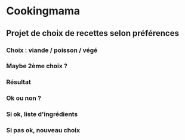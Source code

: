 # Cookingmama

## Projet de choix de recettes selon préférences

### Choix : viande / poisson / végé 
### Maybe 2ème choix ?
### Résultat
### Ok ou non ?
### Si ok, liste d'ingrédients 
### Si pas ok, nouveau choix 

